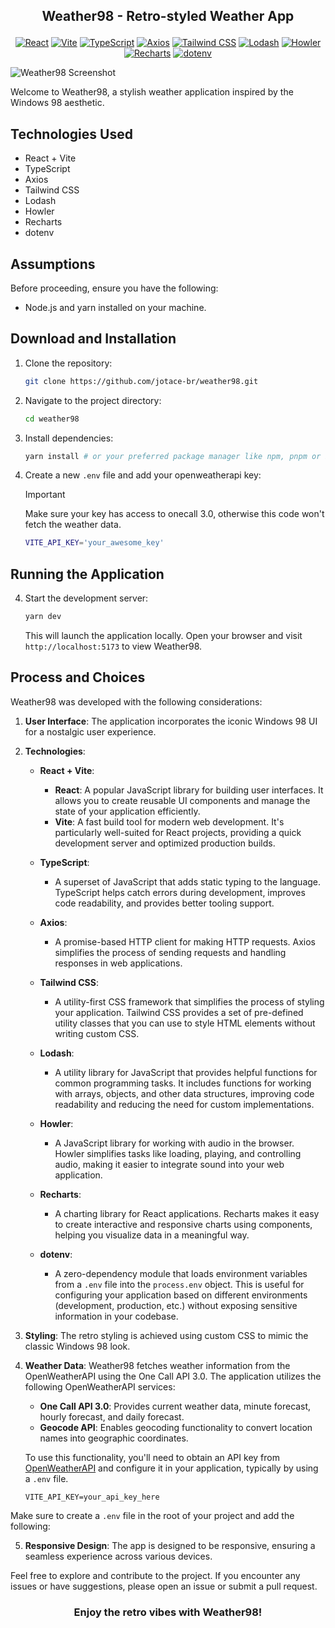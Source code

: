 ## <p align="center">Weather98 - Retro-styled Weather App</p>

<div align="center">

[![React](https://img.shields.io/badge/React-17.x-blue)](https://reactjs.org/)
[![Vite](https://img.shields.io/badge/Vite-2.x-success)](https://vitejs.dev/)
[![TypeScript](https://img.shields.io/badge/TypeScript-4.x-blue)](https://www.typescriptlang.org/)
[![Axios](https://img.shields.io/badge/Axios-0.21.x-blue)](https://axios-http.com/)
[![Tailwind CSS](https://img.shields.io/badge/Tailwind%20CSS-2.x-blueviolet)](https://tailwindcss.com/)
[![Lodash](https://img.shields.io/badge/Lodash-4.x-success)](https://lodash.com/)
[![Howler](https://img.shields.io/badge/Howler-2.x-orange)](https://howlerjs.com/)
[![Recharts](https://img.shields.io/badge/Recharts-2.x-yellowgreen)](https://recharts.org/)
[![dotenv](https://img.shields.io/badge/dotenv-10.x-lightgrey)](https://www.npmjs.com/package/dotenv)

</div>

![Weather98 Screenshot](https://i.ibb.co/QYXR5pQ/weather98.png)

Welcome to Weather98, a stylish weather application inspired by the Windows 98 aesthetic.

## Technologies Used

- React + Vite
- TypeScript
- Axios
- Tailwind CSS
- Lodash
- Howler
- Recharts
- dotenv

## Assumptions

Before proceeding, ensure you have the following:

- Node.js and yarn installed on your machine.

## Download and Installation

1. Clone the repository:

   ```bash
   git clone https://github.com/jotace-br/weather98.git
   ```

2. Navigate to the project directory:

   ```bash
   cd weather98
   ```

3. Install dependencies:

   ```bash
   yarn install # or your preferred package manager like npm, pnpm or bun
   ```

4. Create a new `.env` file and add your openweatherapi key:

   > [!IMPORTANT]
   > Make sure your key has access to onecall 3.0, otherwise this code won't fetch the weather data.

   ```bash
   VITE_API_KEY='your_awesome_key'
   ```

## Running the Application

4. Start the development server:

   ```bash
   yarn dev
   ```

   This will launch the application locally. Open your browser and visit `http://localhost:5173` to view Weather98.

## Process and Choices

Weather98 was developed with the following considerations:

1. **User Interface**: The application incorporates the iconic Windows 98 UI for a nostalgic user experience.

2. **Technologies**:

   - **React + Vite**:

     - **React**: A popular JavaScript library for building user interfaces. It allows you to create reusable UI components and manage the state of your application efficiently.
     - **Vite**: A fast build tool for modern web development. It's particularly well-suited for React projects, providing a quick development server and optimized production builds.

   - **TypeScript**:

     - A superset of JavaScript that adds static typing to the language. TypeScript helps catch errors during development, improves code readability, and provides better tooling support.

   - **Axios**:

     - A promise-based HTTP client for making HTTP requests. Axios simplifies the process of sending requests and handling responses in web applications.

   - **Tailwind CSS**:

     - A utility-first CSS framework that simplifies the process of styling your application. Tailwind CSS provides a set of pre-defined utility classes that you can use to style HTML elements without writing custom CSS.

   - **Lodash**:

     - A utility library for JavaScript that provides helpful functions for common programming tasks. It includes functions for working with arrays, objects, and other data structures, improving code readability and reducing the need for custom implementations.

   - **Howler**:

     - A JavaScript library for working with audio in the browser. Howler simplifies tasks like loading, playing, and controlling audio, making it easier to integrate sound into your web application.

   - **Recharts**:

     - A charting library for React applications. Recharts makes it easy to create interactive and responsive charts using components, helping you visualize data in a meaningful way.

   - **dotenv**:
     - A zero-dependency module that loads environment variables from a `.env` file into the `process.env` object. This is useful for configuring your application based on different environments (development, production, etc.) without exposing sensitive information in your codebase.

3. **Styling**: The retro styling is achieved using custom CSS to mimic the classic Windows 98 look.

4. **Weather Data**: Weather98 fetches weather information from the OpenWeatherAPI using the One Call API 3.0. The application utilizes the following OpenWeatherAPI services:

   - **One Call API 3.0**: Provides current weather data, minute forecast, hourly forecast, and daily forecast.
   - **Geocode API**: Enables geocoding functionality to convert location names into geographic coordinates.

   To use this functionality, you'll need to obtain an API key from [OpenWeatherAPI](https://openweathermap.org/api) and configure it in your application, typically by using a `.env` file.

   ```env
   VITE_API_KEY=your_api_key_here
   ```

Make sure to create a `.env` file in the root of your project and add the following:

5. **Responsive Design**: The app is designed to be responsive, ensuring a seamless experience across various devices.

Feel free to explore and contribute to the project. If you encounter any issues or have suggestions, please open an issue or submit a pull request.

### <p align="center">Enjoy the retro vibes with Weather98!<p>
